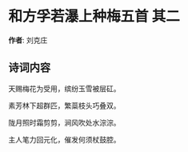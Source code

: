 # 和方孚若瀑上种梅五首  其二

**作者**: 刘克庄

## 诗词内容

天赐梅花为受用，缤纷玉雪被层矼。

素芳林下超群匹，繁蘂枝头巧叠双。

陇月照时霜剪剪，涧风吹处水淙淙。

主人笔力回元化，催发何须杖鼓腔。

